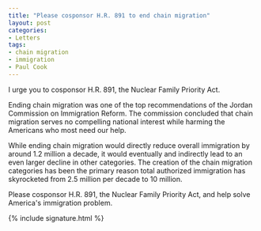 ```yaml
---
title: "Please cosponsor H.R. 891 to end chain migration"
layout: post
categories:
- Letters
tags:
- chain migration
- immigration
- Paul Cook
---
```


I urge you to cosponsor H.R. 891, the Nuclear Family Priority Act.

Ending chain migration was one of the top recommendations of the Jordan Commission on Immigration Reform. The commission concluded that chain migration serves no compelling national interest while harming the Americans who most need our help.

While ending chain migration would directly reduce overall immigration by around 1.2 million a decade, it would eventually and indirectly lead to an even larger decline in other categories. The creation of the chain migration categories has been the primary reason total authorized immigration has skyrocketed from 2.5 million per decade to 10 million.

Please cosponsor H.R. 891, the Nuclear Family Priority Act, and help solve America's immigration problem.

{% include signature.html %}
